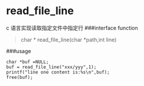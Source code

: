 # read_file_line
>
c 语言实现读取指定文件中指定行
###interface function
>
>char * read_file_line(char *path,int line)
>

###usage
>
```
char *buf =NULL;
buf = read_file_line("xxx/yyy",1);
printf("line one content is:%s\n",buf);
free(buf);
```



